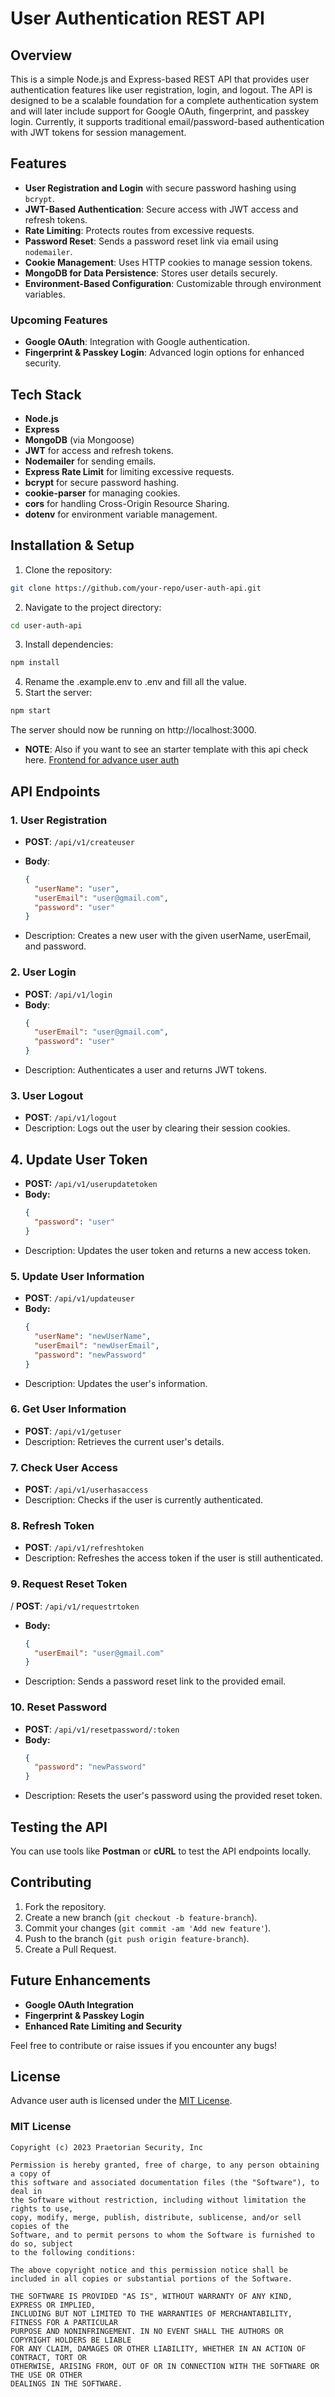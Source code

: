 # User Authentication REST API

## Overview
This is a simple Node.js and Express-based REST API that provides user authentication features like user registration, login, and logout. The API is designed to be a scalable foundation for a complete authentication system and will later include support for Google OAuth, fingerprint, and passkey login. Currently, it supports traditional email/password-based authentication with JWT tokens for session management.

## Features
- **User Registration and Login** with secure password hashing using `bcrypt`.
- **JWT-Based Authentication**: Secure access with JWT access and refresh tokens.
- **Rate Limiting**: Protects routes from excessive requests.
- **Password Reset**: Sends a password reset link via email using `nodemailer`.
- **Cookie Management**: Uses HTTP cookies to manage session tokens.
- **MongoDB for Data Persistence**: Stores user details securely.
- **Environment-Based Configuration**: Customizable through environment variables.

### Upcoming Features
- **Google OAuth**: Integration with Google authentication.
- **Fingerprint & Passkey Login**: Advanced login options for enhanced security.

## Tech Stack
- **Node.js**
- **Express**
- **MongoDB** (via Mongoose)
- **JWT** for access and refresh tokens.
- **Nodemailer** for sending emails.
- **Express Rate Limit** for limiting excessive requests.
- **bcrypt** for secure password hashing.
- **cookie-parser** for managing cookies.
- **cors** for handling Cross-Origin Resource Sharing.
- **dotenv** for environment variable management.

## Installation & Setup
1. Clone the repository:
 ```bash
 git clone https://github.com/your-repo/user-auth-api.git
 ```
2. Navigate to the project directory:
 ```bash
 cd user-auth-api
 ```
3. Install dependencies:
 ```bash
 npm install
 ```
4. Rename the .example.env to .env and fill all the value.
5. Start the server:
 ```bash
 npm start
 ```
The server should now be running on http://localhost:3000.

- **NOTE**: Also if you want to see an starter template with this api check here. [Frontend for advance user auth](https://github.com/Ctmax-ui/Frontend-for-advance-user-auth)

## API Endpoints

### 1. **User Registration**

- **POST**: `/api/v1/createuser`
- **Body**:

  ```json
  {
    "userName": "user",
    "userEmail": "user@gmail.com",
    "password": "user"
  }
- Description: Creates a new user with the given userName, userEmail, and password.

### 2. User Login
- **POST**: `/api/v1/login`
- **Body**:
  ```json
  {
    "userEmail": "user@gmail.com",
    "password": "user"
  }
  ```
- Description: Authenticates a user and returns JWT tokens.

### 3. User Logout
- **POST**: `/api/v1/logout`
- Description: Logs out the user by clearing their session cookies.

## 4. Update User Token
- **POST:** `/api/v1/userupdatetoken`  
- **Body:**
  ```json
  {
    "password": "user"
  }
  ```
- Description: Updates the user token and returns a new access token.

### 5. Update User Information
- **POST**: `/api/v1/updateuser`
- **Body:**
  ```json
  {
    "userName": "newUserName",
    "userEmail": "newUserEmail",
    "password": "newPassword"
  }
  ```
- Description: Updates the user's information.

### 6. Get User Information
- **POST**: `/api/v1/getuser`
- Description: Retrieves the current user's details.

### 7. Check User Access
- **POST**: `/api/v1/userhasaccess`
- Description: Checks if the user is currently authenticated.

### 8. Refresh Token
- **POST**: `/api/v1/refreshtoken`
- Description: Refreshes the access token if the user is still authenticated.

### 9. Request Reset Token
/ **POST**: `/api/v1/requestrtoken`
- **Body:**
  ```json
  {
    "userEmail": "user@gmail.com"
  }
  ```
- Description: Sends a password reset link to the provided email.

### 10. Reset Password
- **POST**: `/api/v1/resetpassword/:token`
- **Body:**
  ```json
  {
    "password": "newPassword"
  }
  ```
- Description: Resets the user's password using the provided reset token.

## Testing the API

You can use tools like **Postman** or **cURL** to test the API endpoints locally.

## Contributing

1. Fork the repository.
2. Create a new branch (`git checkout -b feature-branch`).
3. Commit your changes (`git commit -am 'Add new feature'`).
4. Push to the branch (`git push origin feature-branch`).
5. Create a Pull Request.

## Future Enhancements

- **Google OAuth Integration**
- **Fingerprint & Passkey Login**
- **Enhanced Rate Limiting and Security**

Feel free to contribute or raise issues if you encounter any bugs!

## License

Advance user auth is licensed under the [MIT License](LICENSE).
### MIT License
```
Copyright (c) 2023 Praetorian Security, Inc

Permission is hereby granted, free of charge, to any person obtaining a copy of 
this software and associated documentation files (the "Software"), to deal in 
the Software without restriction, including without limitation the rights to use, 
copy, modify, merge, publish, distribute, sublicense, and/or sell copies of the 
Software, and to permit persons to whom the Software is furnished to do so, subject 
to the following conditions:

The above copyright notice and this permission notice shall be 
included in all copies or substantial portions of the Software.

THE SOFTWARE IS PROVIDED "AS IS", WITHOUT WARRANTY OF ANY KIND, EXPRESS OR IMPLIED, 
INCLUDING BUT NOT LIMITED TO THE WARRANTIES OF MERCHANTABILITY, FITNESS FOR A PARTICULAR 
PURPOSE AND NONINFRINGEMENT. IN NO EVENT SHALL THE AUTHORS OR COPYRIGHT HOLDERS BE LIABLE 
FOR ANY CLAIM, DAMAGES OR OTHER LIABILITY, WHETHER IN AN ACTION OF CONTRACT, TORT OR 
OTHERWISE, ARISING FROM, OUT OF OR IN CONNECTION WITH THE SOFTWARE OR THE USE OR OTHER 
DEALINGS IN THE SOFTWARE.
```
